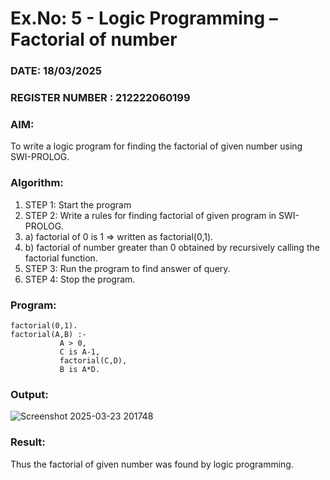 # Ex.No: 5 - Logic Programming – Factorial of number   
### DATE: 18/03/2025                                                                           
### REGISTER NUMBER : 212222060199 
### AIM: 
To  write  a logic program for finding the factorial of given number using SWI-PROLOG. 
### Algorithm:
1. STEP 1: Start the program
2. STEP 2:  Write a rules for finding factorial of given program in SWI-PROLOG.
3.   a)	factorial of 0 is 1 => written as factorial(0,1).
4.   b)	factorial of number greater than 0 obtained by recursively calling the factorial    function.
5. STEP 3: Run the program  to find answer of  query.
6. STEP 4: Stop the program.

### Program:
~~~
factorial(0,1).
factorial(A,B) :-  
           A > 0, 
           C is A-1,
           factorial(C,D),
           B is A*D.
~~~


### Output:
![Screenshot 2025-03-23 201748](https://github.com/user-attachments/assets/a8c2364c-40cb-4161-b212-87c4f6b39dc6)


### Result:
Thus the factorial of given number was found by logic programming. 
